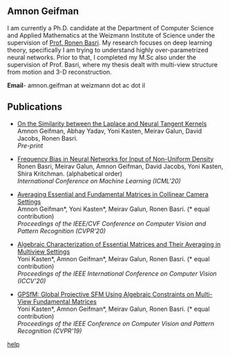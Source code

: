 ## Amnon Geifman

I am currently a Ph.D. candidate at the Department of Computer Science and Applied Mathematics at the Weizmann Institute of Science under the supervision of [Prof. Ronen Basri](https://www.weizmann.ac.il/math/ronen/). My research focuses on deep learning theory, specifically I am trying to understand highly over-parametrized neural networks.
Prior to that, I completed my M.Sc also under the supervision of Prof. Basri, where my thesis dealt with multi-view structure from motion and 3-D reconstruction.


**Email**- amnon.geifman at weizmann dot ac dot il


## Publications

* [On the Similarity between the Laplace
and Neural Tangent Kernels](https://arxiv.org/pdf/2007.01580.pdf) <br />
Amnon Geifman, Abhay Yadav, Yoni Kasten, Meirav Galun, David Jacobs, Ronen Basri. <br />
 *Pre-print*

* [Frequency Bias in Neural Networks for Input of Non-Uniform Density](https://arxiv.org/pdf/2003.04560.pdf)<br />
Ronen Basri, Meirav Galun, Amnon Geifman, David Jacobs, Yoni Kasten, Shira Kritchman. (alphabetical order)<br />
*International Conference on Machine Learning (ICML'20)*

* [Averaging Essential and Fundamental Matrices in Collinear Camera Settings](https://openaccess.thecvf.com/content_CVPR_2020/papers/Geifman_Averaging_Essential_and_Fundamental_Matrices_in_Collinear_Camera_Settings_CVPR_2020_paper.pdf)<br />
Amnon Geifman*, Yoni Kasten*, Meirav Galun, Ronen Basri. (* equal contribution)<br />
*Proceedings of the IEEE/CVF Conference on Computer Vision and Pattern Recognition (CVPR'20)*

* [Algebraic Characterization of Essential Matrices and Their Averaging
in Multiview Settings](https://openaccess.thecvf.com/content_ICCV_2019/papers/Kasten_Algebraic_Characterization_of_Essential_Matrices_and_Their_Averaging_in_Multiview_ICCV_2019_paper.pdf)<br />
Yoni Kasten*, Amnon Geifman*, Meirav Galun, Ronen Basri. (* equal contribution)<br />
*Proceedings of the IEEE International Conference on Computer Vision (ICCV'20)*

* [GPSfM: Global Projective SFM Using Algebraic Constraints
on Multi-View Fundamental Matrices](https://openaccess.thecvf.com/content_CVPR_2019/papers/Kasten_GPSfM_Global_Projective_SFM_Using_Algebraic_Constraints_on_Multi-View_Fundamental_CVPR_2019_paper.pdf)<br />
Yoni Kasten*, Amnon Geifman*, Meirav Galun, Ronen Basri. (* equal contribution)<br />
*Proceedings of the IEEE Conference on Computer Vision and Pattern Recognition (CVPR'19)*

<a href="help.md">help</a>


